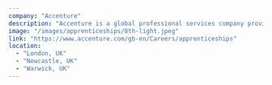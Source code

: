 ```yaml
---
company: "Accenture"
description: "Accenture is a global professional services company providing a range of strategy, consulting, digital, technology & operations services and solutions."
image: "/images/apprenticeships/8th-light.jpeg"
link: "https://www.accenture.com/gb-en/Careers/apprenticeships"
location:
  - "London, UK"
  - "Newcastle, UK"
  - "Warwick, UK"
---
```

